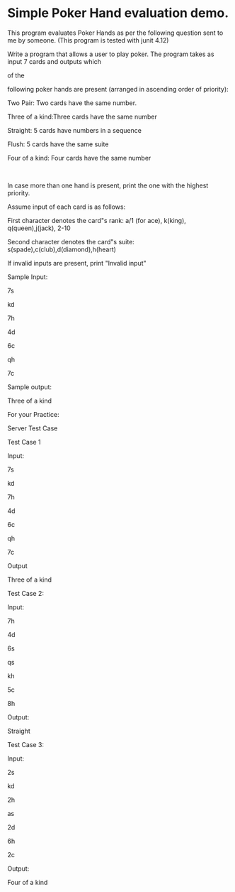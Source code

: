 # Simple Poker Hand evaluation demo.

This program evaluates Poker Hands as per the following question sent to me by someone. (This program is tested with junit 4.12)

Write a program that allows a user to play poker. The program takes as input 7 cards and outputs which

of the

following poker hands are present (arranged in ascending order of priority):

Two Pair: Two cards have the same number.

Three of a kind:Three cards have the same number

Straight: 5 cards have numbers in a sequence

Flush: 5 cards have the same suite

Four of a kind: Four cards have the same number

​

In case more than one hand is present, print the one with the highest priority.

Assume input of each card is as follows:

First character denotes the card&quot;s rank: a/1 (for ace), k(king), q(queen),j(jack), 2-10

Second character denotes the card&quot;s suite: s(spade),c(club),d(diamond),h(heart)

If invalid inputs are present, print &quot;Invalid input&quot;

Sample Input:

7s

kd

7h

4d

6c

qh

7c

Sample output:

Three of a kind

For your Practice:

Server Test Case

Test Case 1

Input:

7s

kd

7h

4d

6c

qh

7c

Output

Three of a kind

Test Case 2:

Input:

7h

4d

6s

qs

kh

5c

8h

Output:

Straight

Test Case 3:

Input:

2s

kd

2h

as

2d

6h

2c

Output:

Four of a kind